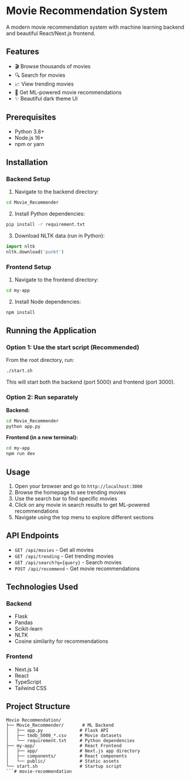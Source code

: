 # Movie Recommendation System

A modern movie recommendation system with machine learning backend and beautiful React/Next.js frontend.

## Features

- 🎬 Browse thousands of movies
- 🔍 Search for movies
- 📈 View trending movies
- 🤖 Get ML-powered movie recommendations
- ✨ Beautiful dark theme UI

## Prerequisites

- Python 3.8+
- Node.js 16+
- npm or yarn

## Installation

### Backend Setup

1. Navigate to the backend directory:
```bash
cd Movie_Recommender
```

2. Install Python dependencies:
```bash
pip install -r requirement.txt
```

3. Download NLTK data (run in Python):
```python
import nltk
nltk.download('punkt')
```

### Frontend Setup

1. Navigate to the frontend directory:
```bash
cd my-app
```

2. Install Node dependencies:
```bash
npm install
```

## Running the Application

### Option 1: Use the start script (Recommended)

From the root directory, run:
```bash
./start.sh
```

This will start both the backend (port 5000) and frontend (port 3000).

### Option 2: Run separately

**Backend:**
```bash
cd Movie_Recommender
python app.py
```

**Frontend (in a new terminal):**
```bash
cd my-app
npm run dev
```

## Usage

1. Open your browser and go to `http://localhost:3000`
2. Browse the homepage to see trending movies
3. Use the search bar to find specific movies
4. Click on any movie in search results to get ML-powered recommendations
5. Navigate using the top menu to explore different sections

## API Endpoints

- `GET /api/movies` - Get all movies
- `GET /api/trending` - Get trending movies
- `GET /api/search?q={query}` - Search movies
- `POST /api/recommend` - Get movie recommendations

## Technologies Used

### Backend
- Flask
- Pandas
- Scikit-learn
- NLTK
- Cosine similarity for recommendations

### Frontend
- Next.js 14
- React
- TypeScript
- Tailwind CSS

## Project Structure

```
Movie Recommendation/
├── Movie_Recommender/       # ML Backend
│   ├── app.py              # Flask API
│   ├── tmdb_5000_*.csv     # Movie datasets
│   └── requirement.txt     # Python dependencies
├── my-app/                 # React Frontend
│   ├── app/                # Next.js app directory
│   ├── components/         # React components
│   └── public/             # Static assets
└── start.sh                # Startup script
```# movie-recommendation
